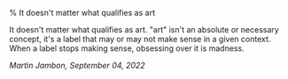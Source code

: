 % It doesn't matter what qualifies as art


It doesn't matter what qualifies as art. "art" isn't an absolute or
necessary concept, it's a label that may or may not make sense in a
given context. When a label stops making sense, obsessing over it is
madness.


_Martin Jambon, September 04, 2022_
